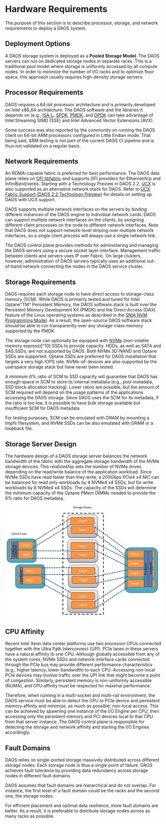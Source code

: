 # Hardware Requirements


The purpose of this section is to describe processor, storage, and
network requirements to deploy a DAOS system.

## Deployment Options


A DAOS storage system is deployed as a **Pooled Storage Model**.
The DAOS servers can run on dedicated storage nodes in separate racks.
This is a traditional pool model where storage is uniformly accessed by
all compute nodes. In order to minimize the number of I/O racks and to
optimize floor space, this approach usually requires high-density storage
servers.


## Processor Requirements


DAOS requires a 64-bit processor architecture and is primarily developed
on Intel x86\_64 architecture. The DAOS software and the libraries it
depends on (e.g., [ISA-L](https://github.com/intel/isa-l),
[SPDK](https://spdk.io/), [PMDK](https://github.com/pmem/pmdk/), and
[DPDK](https://www.dpdk.org/) can take
advantage of Intel Streaming SIMD (SSE) and Intel Advanced Vector Extensions (AVX).

Some success was also reported by the community on running the DAOS client
on 64-bit ARM processors configured in Little Endian mode. That being said,
ARM testing is not part of the current DAOS CI pipeline and is thus not
validated on a regular basis.

## Network Requirements

An RDMA-capable fabric is preferred for best performance.
The DAOS data plane relies on [OFI libfabric](https://ofiwg.github.io/libfabric/)
and supports OFI providers for Ethernet/tcp and InfiniBand/verbs.
Starting with a Technology Preview in DAOS 2.2, [UCX](https://www.openucx.org/)
is also supported as an alternative network stack for DAOS.
Refer to [UCX Fabric Support (DAOS 2.2 Technology Preview)](./ucx.md)
for details on setting up DAOS with UCX support.

DAOS supports multiple network interfaces on the servers
by binding different instances of the DAOS engine to individual
network cards.
DAOS can support multiple network interfaces on the clients,
by assigning different client processes on the node to different
network interfaces. Note that DAOS does *not* support network-level
striping over multiple network interfaces, so a *single* client process
will always use a single network link.

The DAOS control plane provides methods for administering and managing
the DAOS servers using a secure socket layer interface. Management
traffic between clients and servers uses IP over Fabric. On large
clusters, however, administration of DAOS servers typically uses an
additional out-of-band network connecting the nodes in the DAOS service
cluster.

## Storage Requirements


DAOS requires each storage node to have direct access to storage-class
memory (SCM). While DAOS is primarily tested and tuned for Intel
Optane^TM^ Persistent Memory, the DAOS software stack is built over the
Persistent Memory Development Kit (PMDK) and the Direct Access (DAX) feature of the
Linux operating systems as described in the
[SNIA NVM Programming Model](https://www.snia.org/sites/default/files/technical\_work/final/NVMProgrammingModel\_v1.2.pdf).
As a result, the open-source DAOS software stack should be
able to run transparently over any storage-class memory supported by the
PMDK.

The storage node can optionally be equipped with [NVMe](https://nvmexpress.org/)
(non-volatile memory express)[^10] SSDs to provide capacity. HDDs,
as well as SATA and SAS SSDs, are not supported by DAOS.
Both NVMe 3D-NAND and Optane SSDs are supported. Optane SSDs are
preferred for DAOS installation that targets a very high IOPS rate.
NVMe-oF devices are also supported by the
userspace storage stack but have never been tested.

A minimum 6% ratio of SCM to SSD capacity will guarantee that DAOS has
enough space in SCM to store its internal metadata (e.g., pool metadata,
SSD block allocation tracking). Lower ratios are possible, but the
amount of SCM required will depend on the usage patterns of the
applications accessing the DAOS storage. Since DAOS uses the SCM for its
metadata, if the ratio is too low, it is possible to have bulk storage
available but insufficient SCM for DAOS metadata.

For testing purposes, SCM can be emulated with DRAM by mounting a tmpfs
filesystem, and NVMe SSDs can be also emulated with DRAM or a loopback
file.

## Storage Server Design


The hardware design of a DAOS storage server balances the network
bandwidth of the fabric with the aggregate storage bandwidth of the NVMe
storage devices. This relationship sets the number of NVMe drives
depending on the read/write balance of the application workload. Since
NVMe SSDs have read faster than they write, a 200Gbps PCIe4 x4 NIC can
be balanced for read only workloads by 4 NVMe4 x4 SSDs, but for write
workloads by 8 NVMe4 x4 SSDs. The capacity of the SSDs will determine
the minimum capacity of the Optane PMem DIMMs needed to provide the 6%
ratio for DAOS metadata.

![](media/image2.png)

## CPU Affinity


Recent Intel Xeon data center platforms use two processor CPUs connected
together with the Ultra Path Interconnect (UPI). PCIe lanes in these
servers have a natural affinity to one CPU. Although globally accessible
from any of the system cores, NVMe SSDs and network interface cards
connected through the PCIe bus may provide different performance
characteristics (e.g., higher latency, lower bandwidth) to each CPU.
Accessing non-local PCIe devices may involve traffic over the UPI link
that might become a point of congestion. Similarly, persistent memory is
non-uniformly accessible (NUMA), and CPU affinity must be respected for
maximal performance.

Therefore, when running in a multi-socket and multi-rail environment,
the DAOS service must be able to detect the CPU to PCIe device and
persistent memory affinity and minimize, as much as possible, non-local
access. This can be achieved by spawning one instance of the I/O Engine
per CPU, then accessing only the persistent memory and PCI devices local
to that CPU from that server instance. The DAOS control plane is
responsible for detecting the storage and network affinity and starting
the I/O Engines accordingly.


## Fault Domains

DAOS relies on single-ported storage massively distributed across
different storage nodes. Each storage node is thus a single point of
failure. DAOS achieves fault tolerance by providing data redundancy
across storage nodes in different fault domains.

DAOS assumes that fault domains are hierarchical and do not overlap. For
instance, the first level of a fault domain could be the racks and the
second one, the storage nodes.

For efficient placement and optimal data resilience, more fault domains
are better. As a result, it is preferable to distribute storage nodes
across as many racks as possible.

